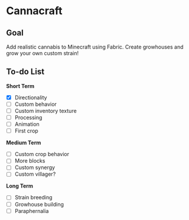 # Cannacraft
## Goal
Add realistic cannabis to Minecraft using Fabric. Create growhouses and grow your own custom strain!


## To-do List
**Short Term**
* [x] Directionality
* [ ] Custom behavior
* [ ] Custom inventory texture
* [ ] Processing
* [ ] Animation
* [ ] First crop

**Medium Term**
* [ ] Custom crop behavior
* [ ] More blocks
* [ ] Custom synergy
* [ ] Custom villager?

**Long Term**
* [ ] Strain breeding
* [ ] Growhouse building
* [ ] Paraphernalia
